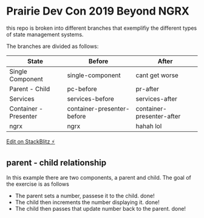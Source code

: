 # Prairie Dev Con 2019 Beyond NGRX

this repo is broken into different branches that exemplifiy the different types of state management systems.

The branches are divided as follows:

| State                 | Before                     | After                     |
| --------------------- | -------------------------- | ------------------------- |
| Single Component      | single-component           | cant get worse            |
| Parent - Child        | pc-before                  | pr-after                  |
| Services              | services-before            | services-after            |
| Container - Presenter | container-presenter-before | container-presenter-after |
| ngrx                  | ngrx                       | hahah lol                 |

[Edit on StackBlitz ⚡️](https://stackblitz.com/edit/angular-eu3tlx)

## parent - child relationship

In this example there are two components, a parent and child. The goal of the exercise is as follows

- The parent sets a number, passese it to the child. done!
- The child then increments the number displaying it. done!
- The child then passes that update number back to the parent. done!
